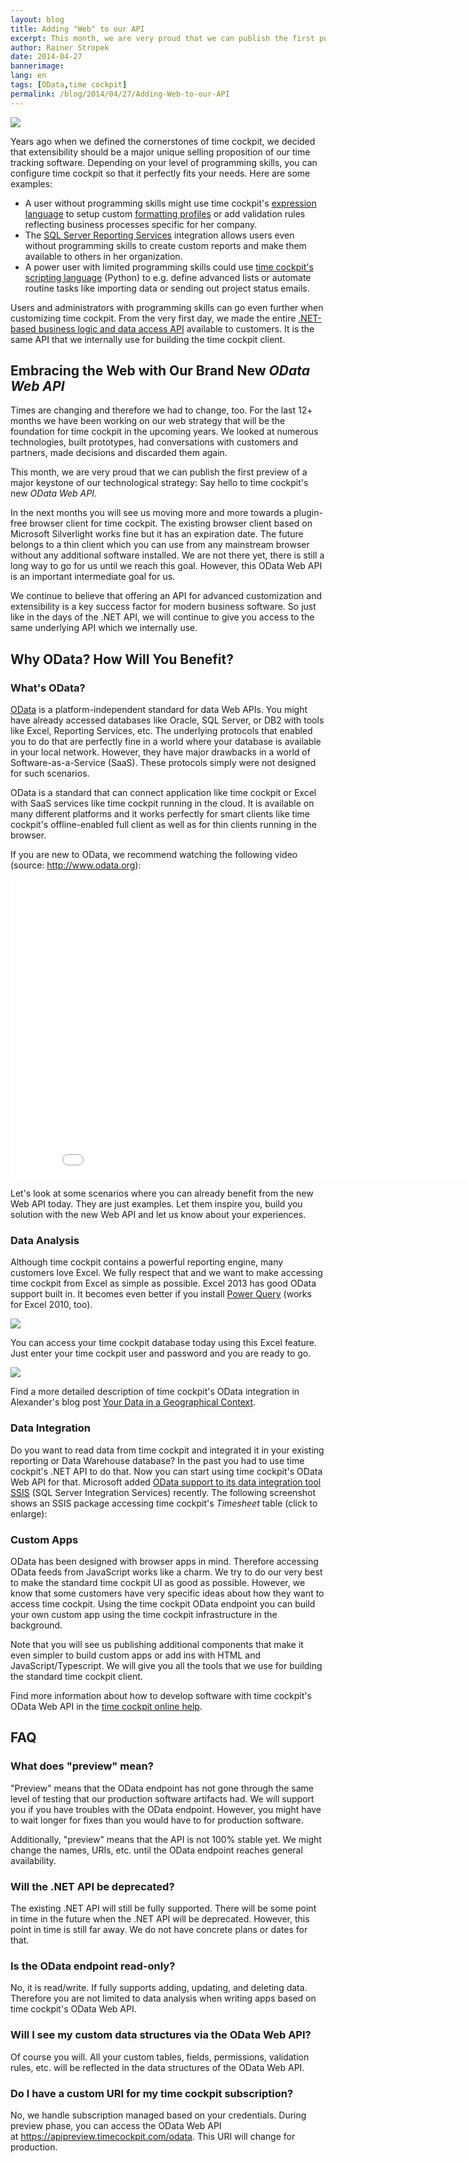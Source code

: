 ```yaml
---
layout: blog
title: Adding "Web" to our API
excerpt: This month, we are very proud that we can publish the first public preview of a major keystone of our next generation web strategy -  Say hello to time cockpit's new OData Web API.
author: Rainer Stropek
date: 2014-04-27
bannerimage: 
lang: en
tags: [OData,time cockpit]
permalink: /blog/2014/04/27/Adding-Web-to-our-API
---
```


<p>
  <img src="{{site.baseurl}}/content/images/blog/2014/04/GoingTowardsTheSummit.jpg" />
</p><p>Years ago when we defined the cornerstones of time cockpit, we decided that extensibility should be a major unique selling proposition of our time tracking software. Depending on your level of programming skills, you can configure time cockpit so that it perfectly fits your needs. Here are some examples:</p><ul>
  <li>A user without programming skills might use time cockpit's <a href="http://help.timecockpit.com/?topic=html/28e3e0bd-6bd7-4435-930b-69671817bf95.htm" target="_blank">expression language</a> to setup custom <a href="http://help.timecockpit.com/?topic=html/95b1ce59-c4ec-461a-ba9b-cb978295c3de.htm" target="_blank">formatting profiles</a> or add validation rules reflecting business processes specific for her company.</li>
  <li>The <a href="http://help.timecockpit.com/?topic=html/6EE451F4-D459-4117-8C5F-491C2CB03D00.htm" target="_blank">SQL Server Reporting Services</a> integration allows users even without programming skills to create custom reports and make them available to others in her organization.</li>
  <li>A power user with limited programming skills could use <a href="http://help.timecockpit.com/?topic=html/c20d94e9-97dc-48a8-9171-fd3bb70dad86.htm" target="_blank">time cockpit's scripting language</a> (Python) to e.g. define advanced lists or automate routine tasks like importing data or sending out project status emails.</li>
</ul><p class="showcase">Users and administrators with programming skills can go even further when customizing time cockpit. From the very first day, we made the entire <a href="http://help.timecockpit.com/?topic=html/3541dc4c-c6b3-e953-a326-b083c76d7884.htm" target="_blank">.NET-based business logic and data access API</a> available to customers. It is the same API that we internally use for building the time cockpit client.</p><h2>Embracing the Web with Our Brand New <em>OData Web API</em></h2><p>Times are changing and therefore we had to change, too. For the last 12+ months we have been working on our web strategy that will be the foundation for time cockpit in the upcoming years. We looked at numerous technologies, built prototypes, had conversations with customers and partners, made decisions and discarded them again.</p><p class="showcase">This month, we are very proud that we can publish the first preview of a major keystone of our technological strategy: Say hello to time cockpit's new <em>OData Web API</em>.</p><p>In the next months you will see us moving more and more towards a plugin-free browser client for time cockpit. The existing browser client based on Microsoft Silverlight works fine but it has an expiration date. The future belongs to a thin client which you can use from any mainstream browser without any additional software installed. We are not there yet, there is still a long way to go for us until we reach this goal. However, this OData Web API is an important intermediate goal for us.</p><p class="showcase">We continue to believe that offering an API for advanced customization and extensibility is a key success factor for modern business software. So just like in the days of the .NET API, we will continue to give you access to the same underlying API which we internally use.</p><h2>Why OData? How Will You Benefit?</h2><h3>What's OData?</h3><p>
  <a href="http://www.odata.org/" target="_blank">OData</a> is a platform-independent standard for data Web APIs. You might have already accessed databases like Oracle, SQL Server, or DB2 with tools like Excel, Reporting Services, etc. The underlying protocols that enabled you to do that are perfectly fine in a world where your database is available in your local network. However, they have major drawbacks in a world of Software-as-a-Service (SaaS). These protocols simply were not designed for such scenarios.</p><p>OData is a standard that can connect application like time cockpit or Excel with SaaS services like time cockpit running in the cloud. It is available on many different platforms and it works perfectly for smart clients like time cockpit's offline-enabled full client as well as for thin clients running in the browser.</p><p>If you are new to OData, we recommend watching the following video (source: <a href="http://www.odata.org/" target="_blank">http://www.odata.org</a>):</p><div class="videoWrapper">
  <iframe width="853" height="480" src="//www.youtube.com/embed/wH5TUwzlaWI?rel=0" frameborder="0" allowfullscreen="allowfullscreen"></iframe>
</div><p>Let's look at some scenarios where you can already benefit from the new Web API today. They are just examples. Let them inspire you, build you solution with the new Web API and let us know about your experiences.</p><h3>Data Analysis</h3><p>Although time cockpit contains a powerful reporting engine, many customers love Excel. We fully respect that and we want to make accessing time cockpit from Excel as simple as possible. Excel 2013 has good OData support built in. It becomes even better if you install <a href="http://www.microsoft.com/en-us/download/details.aspx?id=39379" target="_blank">Power Query</a> (works for Excel 2010, too).</p><p>
  <img src="{{site.baseurl}}/content/images/blog/2014/04/PowerQueryOData.png" />
</p><p>You can access your time cockpit database today using this Excel feature. Just enter your time cockpit user and password and you are ready to go.</p><p>
  <img src="{{site.baseurl}}/content/images/blog/2014/04/PowerQueryAuth.png" />
</p><p>Find a more detailed description of time cockpit's OData integration in Alexander's blog post <a href="http://www.timecockpit.com/blog/2014/04/29/Your-Data-in-a-Geographical-Context" target="_blank">Your Data in a Geographical Context</a>.</p><h3>Data Integration</h3><p>Do you want to read data from time cockpit and integrated it in your existing reporting or Data Warehouse database? In the past you had to use time cockpit's .NET API to do that. Now you can start using time cockpit's OData Web API for that. Microsoft added <a href="http://www.microsoft.com/en-us/download/details.aspx?id=42280" target="_blank">OData support to its data integration tool SSIS</a> (SQL Server Integration Services) recently. The following screenshot shows an SSIS package accessing time cockpit's <em>Timesheet</em> table (click to enlarge):</p><function name="Composite.Media.ImageGallery.Slimbox2">
  <param name="MediaImage" value="MediaArchive:10794684-0a12-487e-9894-938c0d751123" />
  <param name="ThumbnailMaxWidth" value="800" />
  <param name="ThumbnailMaxHeight" value="800" />
</function><h3>Custom Apps</h3><p>OData has been designed with browser apps in mind. Therefore accessing OData feeds from JavaScript works like a charm. We try to do our very best to make the standard time cockpit UI as good as possible. However, we know that some customers have very specific ideas about how they want to access time cockpit. Using the time cockpit OData endpoint you can build your own custom app using the time cockpit infrastructure in the background.</p><p class="showcase">Note that you will see us publishing additional components that make it even simpler to build custom apps or add ins with HTML and JavaScript/Typescript. We will give you all the tools that we use for building the standard time cockpit client.</p><p class="showcase">Find more information about how to develop software with time cockpit's OData Web API in the <a href="http://help.timecockpit.com/?topic=html/5d6e34c5-3b08-4fa4-baa0-45eb707b6b78.htm" target="_blank">time cockpit online help</a>.</p><h2>FAQ</h2><h3>What does "preview" mean?</h3><p>"Preview" means that the OData endpoint has not gone through the same level of testing that our production software artifacts had. We will support you if you have troubles with the OData endpoint. However, you might have to wait longer for fixes than you would have to for production software.</p><p>Additionally, "preview" means that the API is not 100% stable yet. We might change the names, URIs, etc. until the OData endpoint reaches general availability.</p><h3>Will the .NET API be deprecated?</h3><p>The existing .NET API will still be fully supported. There will be some point in time in the future when the .NET API will be deprecated. However, this point in time is still far away. We do not have concrete plans or dates for that.</p><h3>Is the OData endpoint read-only?</h3><p>No, it is read/write. If fully supports adding, updating, and deleting data. Therefore you are not limited to data analysis when writing apps based on time cockpit's OData Web API.</p><h3>Will I see my custom data structures via the OData Web API?</h3><p>Of course you will. All your custom tables, fields, permissions, validation rules, etc. will be reflected in the data structures of the OData Web API.</p><h3>Do I have a custom URI for my time cockpit subscription?</h3><p>No, we handle subscription managed based on your credentials. During preview phase, you can access the OData Web API at <a href="https://apipreview.timecockpit.com/odata" target="_blank">https://apipreview.timecockpit.com/odata</a>. This URI will change for production.</p>